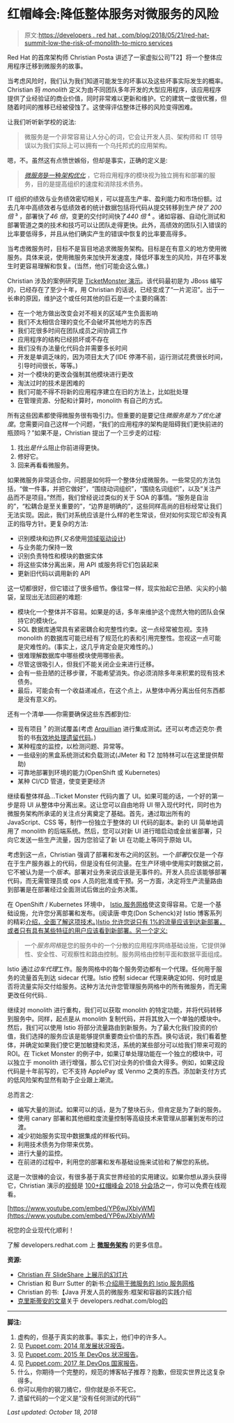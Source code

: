 # 红帽峰会:降低整体服务对微服务的风险

> 原文:[https://developers . red hat . com/blog/2018/05/21/red-hat-summit-low-the-risk-of-monolith-to-micro services](https://developers.redhat.com/blog/2018/05/21/red-hat-summit-lowering-the-risk-of-monolith-to-microservices)

Red Hat 的首席架构师 Christian Posta 讲述了一家虚拟公司¹T2】将一个整体应用程序迁移到微服务的故事。

当考虑风险时，我们认为我们知道可能发生的坏事以及这些坏事实际发生的概率。Christian 将 *monolith* 定义为由不同团队多年开发的大型应用程序，该应用程序提供了业经验证的商业价值，同时非常难以更新和维护。它的建筑一度很优雅，但随着时间的推移已经被侵蚀了。这使得评估整体迁移的风险变得困难。

让我们听听新学校的说法:

> 微服务是一个非常容易让人分心的词，它会让开发人员、架构师和 IT 领导误以为我们实际上可以拥有一个乌托邦式的应用架构。

嗯，不。虽然这有点愤世嫉俗，但却是事实，正确的定义是:

> [*微服务*是一种*架构优化*](https://developers.redhat.com/topics/microservices/) ，它将应用程序的模块视为独立拥有和部署的服务，目的是提高组织的速度和消除技术债务。

IT 组织的绩效与业务绩效密切相关，可以提高生产率、盈利能力和市场份额。过去几年中高绩效者与低绩效者的统计数据包括将代码从提交转移到生产*快了 200 倍* ³ ，部署快了*46 倍*，变更的交付时间快了*440 倍* ⁴ 。诸如容器、自动化测试和部署管道之类的技术和技巧可以让团队走得更快。此外，高绩效的团队引入错误的比率要低得多，并且从他们确实产生的错误中恢复的比率要高得多。

当考虑微服务时，目标不是盲目地追求微服务架构。目标是在有意义的地方使用微服务。具体来说，使用微服务来加快开发速度，降低坏事发生的风险，并在坏事发生时更容易理解和恢复。(当然，他们可能会这么做。)

Christian 涉及的案例研究是 [TicketMonster 演示](https://developers.redhat.com/ticket-monster/)。该代码最初是为 JBoss 编写的，已经存在了至少十年，用 Christian 的话说，已经变成了“一片泥沼”。出于一长串的原因，维护这个或任何其他的巨石是一个主要的痛苦:

*   在一个地方做出改变会对不相关的区域产生负面影响
*   我们不太相信合理的变化不会破坏其他地方的东西
*   我们花很多时间在团队成员之间协调工作
*   应用程序的结构已经损坏或不存在
*   我们没有办法量化代码合并需要多长时间
*   开发是单调乏味的，因为项目太大了(IDE 停滞不前，运行测试花费很长时间，引导时间很长，等等。)
*   对一个模块的更改会强制其他模块进行更改
*   淘汰过时的技术是困难的
*   我们可能不得不将新的应用程序建立在旧的方法上，比如批处理
*   在管理资源、分配和计算时，monolith 有自己的方式。

所有这些因素都使得微服务很有吸引力。但重要的是要记住*微服务是为了优化速度*。您需要问自己这样一个问题，“我们的应用程序的架构是阻碍我们更快前进的瓶颈吗？”如果不是，Christian 提出了一个三步走的过程:

1.  找出*是什么*阻止你前进得更快。
2.  修好它。
3.  回来再看看微服务。

如果微服务非常适合你，问题是如何将一个整体分成微服务。一些常见的方法包括，“做一件事，并把它做好”，“围绕动词组织”，“围绕名词组织”，以及“关注产品而不是项目。”然而，我们曾经说过类似的关于 SOA 的事情。“服务是自治的”，“松耦合是至关重要的”，“边界是明确的”，这些同样高尚的目标经常让我们无法实现。因此，我们对系统应该是什么样的老生常谈，但对如何实现它却没有真正的指导方针。更复杂的方法:

*   识别模块和边界(*又名*使用[领域驱动设计](https://en.wikipedia.org/wiki/Domain-driven_design))
*   与业务能力保持一致
*   识别负责特性和模块的数据实体
*   将这些实体分离出来，用 API 或服务将它们包装起来
*   更新旧代码以调用新的 API

这一切都很好，但它错过了很多细节。像往常一样，现实抬起它丑陋、尖尖的小脑袋，呈现出无法回避的难题:

*   模块化一个整体并不容易。如果是的话，多年来维护这个庞然大物的团队会保持它的模块化。
*   SQL 数据库通常具有紧密耦合和完整性约束。这一点经常被忽视。支持 monolith 的数据库可能已经有了规范化的表和引用完整性。忽视这一点可能是灾难性的。(事实上，这几乎肯定会是灾难性的。)
*   很难理解数据库中哪些模块使用哪些表。
*   尽管这很吸引人，但我们不能关闭企业来进行迁移。
*   会有一些丑陋的迁移步骤，不能希望消失。你必须消除多年来积累的现有技术债务。
*   最后，可能会有一个收益递减点，在这个点上，从整体中再分离出任何东西都是没有意义的。

还有一个清单——你需要确保这些东西都到位:

*   现有项目 ⁷ 的测试覆盖(考虑 [Arquillian](http://arquillian.org) 进行集成测试。还可以考虑迈克尔·费哲的书[有效地处理遗留代码](https://www.amazon.com/Working-Effectively-Legacy-Michael-Feathers/dp/0131177052)。)
*   某种程度的监控，以检测问题、异常等。
*   一些级别的黑盒系统测试和负载测试(JMeter 和 T2 加特林可以在这里提供帮助)
*   可靠地部署到环境的能力(OpenShift 或 Kubernetes)
*   某种 CI/CD 管道，使变更更经济

继续看整体样品...Ticket Monster 代码内置了 UI。如果可能的话，一个好的第一步是将 UI 从整体中分离出来。这让您可以自由地将 UI 带入现代时代，同时也为微服务架构所承诺的关注点分离奠定了基础。首先，通过取出所有的 JavaScript、CSS 等，制作一份独立于整体的 UI 代码的副本。新的 UI 简单地调用了 monolith 的后端系统。然后，您可以对新 UI 进行暗启动或金丝雀部署，只向它发送一些生产流量，因为您验证了新 UI 在功能上等同于原始 UI。

考虑到这一点，Christian 强调了部署和发布之间的区别。一个*部署*仅仅是一个存在于生产服务器上的代码，但是没有任何流量。在生产环境中使用实时数据之前，它不被认为是一个*版本*。部署对业务来说应该是无事件的。开发人员应该能够部署代码，而无需管理员或 ops 人员的批准或干预。另一方面，决定将生产流量路由到部署是在部署经过全面测试后做出的业务决策。

在 OpenShift / Kubernetes 环境中， [Istio 服务网格](http://istio.io)使这变得容易。它是一个基础设施，允许您分离部署和发布。(阅读唐·申克(Don Schenck)对 Istio 博客系列的精彩[介绍，全面了解这项技术。)Istio 允许您说只有 1%的流量应该到达新部署，或者只有具有某些特征的用户应该看到新部署。另一个定义:](https://developers.redhat.com/blog/2018/03/06/introduction-istio-makes-mesh-things/)

> 一个*服务网格*是您的服务中的一个分散的应用程序网络基础设施，它提供弹性、安全性、可观察性和路由控制。服务网格由控制平面和数据平面组成。

Istio 通过*边车代理*工作。服务网格中的每个服务旁边都有一个代理。任何用于服务的流量首先到达 sidecar 代理。Istio 控制 sidecar 代理来确定如何、何时或是否将流量实际交付给服务。这种方法允许您管理服务网格中的所有微服务，而无需更改任何代码..

继续对 monolith 进行重构，我们可以获取 monolith 的特定功能，并将代码转移到服务中。同样，起点是从 monolith 复制代码，并将其放入一个单独的模块中。然后，我们可以使用 Istio 将部分流量路由到新服务。为了最大化我们投资的价值，我们选择的服务应该是能够提供重要商业价值的东西。换句话说，我们看着整体，并确定如果我们使它更加敏捷和灵活，系统的某些部分可以给我们带来可观的 ROI。在 Ticket Monster 的例子中，如果订单处理功能在一个独立的模块中，可以独立于 monolith 进行增强，那么它们对业务的价值会大得多。例如，如果这段代码是十年前写的，它不支持 ApplePay 或 Venmo 之类的东西。添加新支付方式的低风险架构显然有助于企业跟上潮流。

总而言之:

*   编写大量的测试。如果可以的话，是为了整块石头，但肯定是为了新的服务。
*   使用 canary 部署和其他细粒度流量控制等高级技术来管理从部署到发布的过渡。
*   减少初始服务实现中数据集成的样板代码。
*   利用技术债务为你带来优势。
*   进行大量的监控。
*   在前进的过程中，利用您的部署和发布基础设施来试验和了解您的系统。

这是一次很棒的会议，有很多基于真实世界经验的实用建议。如果你想从源头获得它，Christian 演示的[视频](https://youtu.be/YP6wJXblyWM)是 [100+红帽峰会 2018 分会场](https://developers.redhat.com/blog/2018/05/15/100-red-hat-summit-2018-session-videos-online/)之一，你可以免费在线观看。

[https://www.youtube.com/embed/YP6wJXblyWM](https://www.youtube.com/embed/YP6wJXblyWM)

祝您的企业现代化顺利！

了解 developers.redhat.com 上 **[微服务架构](https://developers.redhat.com/topics/microservices/)** 的更多信息。

**资源:**

*   [Christian 在 SlideShare 上展示的幻灯片](https://www.slideshare.net/ceposta/lowering-the-risk-of-monolith-to-microservices)
*   Christian 和 Burr Sutter 的新书:[介绍用于微服务的 Istio 服务网格](https://developers.redhat.com/books/introducing-istio-service-mesh-microservices/)
*   Christian 的书:【Java 开发人员的微服务:框架和容器的实践介绍
*   [克里斯蒂安的文章](https://developers.redhat.com/blog/author/ceposta/)关于 developers.redhat.com/blog[的](https://developers.redhat.com/blog/)

* * *

**脚注:**

1.  虚构的，但基于真实的故事。事实上，他们中的许多人。
2.  见 [Puppet.com: 2014 年发展状况报告](https://puppet.com/resources/whitepaper/2014-state-devops-report)。
3.  见 [Puppet.com: 2015 年 DevOps 状况报告](https://puppet.com/resources/whitepaper/2015-state-devops-report)。
4.  见 [Puppet.com: 2017 年 DevOps 国家报告](https://puppet.com/resources/whitepaper/2017-state-devops-report)。
5.  什么，你期待一个完整的，规范的博客帖子推荐？抱歉，但现实世界比这复杂得多。
6.  你可以用你的钢刀捅它，但你就是杀不死它。
7.  遗留代码的一个定义是“没有任何测试的代码”'

*Last updated: October 18, 2018*